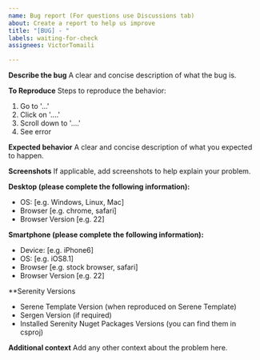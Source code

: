 ```yaml
---
name: Bug report (For questions use Discussions tab)
about: Create a report to help us improve
title: "[BUG] - "
labels: waiting-for-check
assignees: VictorTomaili

---
```


**Describe the bug**
A clear and concise description of what the bug is.

**To Reproduce**
Steps to reproduce the behavior:
1. Go to '...'
2. Click on '....'
3. Scroll down to '....'
4. See error

**Expected behavior**
A clear and concise description of what you expected to happen.

**Screenshots**
If applicable, add screenshots to help explain your problem.

**Desktop (please complete the following information):**
 - OS: [e.g. Windows, Linux, Mac]
 - Browser [e.g. chrome, safari]
 - Browser Version [e.g. 22]

**Smartphone (please complete the following information):**
 - Device: [e.g. iPhone6]
 - OS: [e.g. iOS8.1]
 - Browser [e.g. stock browser, safari]
 - Browser Version [e.g. 22]
 
**Serenity Versions
 - Serene Template Version (when reproduced on Serene Template)
 - Sergen Version (if required)
 - Installed Serenity Nuget Packages Versions (you can find them in csproj)

**Additional context**
Add any other context about the problem here.
